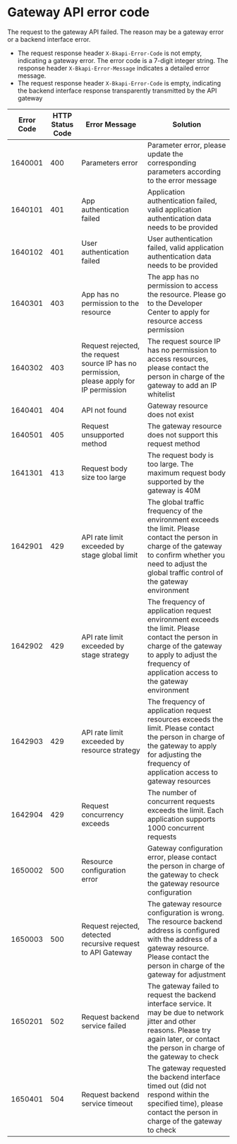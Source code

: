 # Gateway API error code

The request to the gateway API failed. The reason may be a gateway error or a backend interface error.
- The request response header `X-Bkapi-Error-Code` is not empty, indicating a gateway error. The error code is a 7-digit integer string. The response header `X-Bkapi-Error-Message` indicates a detailed error message.
- The request response header `X-Bkapi-Error-Code` is empty, indicating the backend interface response transparently transmitted by the API gateway


| Error Code | HTTP Status Code | Error Message | Solution |
| ------ | ----------- | -------- | -------- |
| 1640001 | 400 | Parameters error | Parameter error, please update the corresponding parameters according to the error message |
| 1640101 | 401 | App authentication failed | Application authentication failed, valid application authentication data needs to be provided |
| 1640102 | 401 | User authentication failed | User authentication failed, valid application authentication data needs to be provided |
| 1640301 | 403 | App has no permission to the resource | The app has no permission to access the resource. Please go to the Developer Center to apply for resource access permission |
| 1640302 | 403 | Request rejected, the request source IP has no permission, please apply for IP permission | The request source IP has no permission to access resources, please contact the person in charge of the gateway to add an IP whitelist |
| 1640401 | 404 | API not found | Gateway resource does not exist |
| 1640501 | 405 | Request unsupported method | The gateway resource does not support this request method |
| 1641301 | 413 | Request body size too large | The request body is too large. The maximum request body supported by the gateway is 40M |
| 1642901 | 429 | API rate limit exceeded by stage global limit | The global traffic frequency of the environment exceeds the limit. Please contact the person in charge of the gateway to confirm whether you need to adjust the global traffic control of the gateway environment |
| 1642902 | 429 | API rate limit exceeded by stage strategy | The frequency of application request environment exceeds the limit. Please contact the person in charge of the gateway to apply to adjust the frequency of application access to the gateway environment |
| 1642903 | 429 | API rate limit exceeded by resource strategy | The frequency of application request resources exceeds the limit. Please contact the person in charge of the gateway to apply for adjusting the frequency of application access to gateway resources |
| 1642904 | 429 | Request concurrency exceeds | The number of concurrent requests exceeds the limit. Each application supports 1000 concurrent requests |
| 1650002 | 500 | Resource configuration error | Gateway configuration error, please contact the person in charge of the gateway to check the gateway resource configuration |
| 1650003 | 500 | Request rejected, detected recursive request to API Gateway | The gateway resource configuration is wrong. The resource backend address is configured with the address of a gateway resource. Please contact the person in charge of the gateway for adjustment |
| 1650201 | 502 | Request backend service failed | The gateway failed to request the backend interface service. It may be due to network jitter and other reasons. Please try again later, or contact the person in charge of the gateway to check |
| 1650401 | 504 | Request backend service timeout | The gateway requested the backend interface timed out (did not respond within the specified time), please contact the person in charge of the gateway to check |
